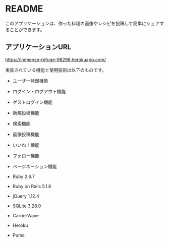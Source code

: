 # README

このアプリケーションは、作った料理の画像やレシピを投稿して簡単にシェアすることができます。

## アプリケーションURL

https://immense-refuge-98296.herokuapp.com/

実装されている機能と使用技術は以下のものです。

* ユーザー登録機能

* ログイン・ログアウト機能

* ゲストログイン機能

* 新規投稿機能

* 検索機能

* 画像投稿機能

* いいね！機能

* フォロー機能

* ページネーション機能

* Ruby 2.6.7

* Ruby on Rails 5.1.6

* jQuery 1.12.4

* SQLite 3.28.0

* CarrierWave

* Heroku

* Puma
